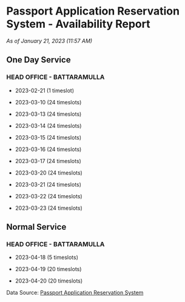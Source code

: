 # Passport Application Reservation System - Availability Report

*As of January 21, 2023 (11:57 AM)*

## One Day Service

### HEAD OFFICE - BATTARAMULLA

* 2023-02-21 (1 timeslot)

* 2023-03-10 (24 timeslots)

* 2023-03-13 (24 timeslots)

* 2023-03-14 (24 timeslots)

* 2023-03-15 (24 timeslots)

* 2023-03-16 (24 timeslots)

* 2023-03-17 (24 timeslots)

* 2023-03-20 (24 timeslots)

* 2023-03-21 (24 timeslots)

* 2023-03-22 (24 timeslots)

* 2023-03-23 (24 timeslots)

## Normal Service

### HEAD OFFICE - BATTARAMULLA

* 2023-04-18 (5 timeslots)

* 2023-04-19 (20 timeslots)

* 2023-04-20 (20 timeslots)

Data Source: [Passport Application Reservation System](https://eservices.immigration.gov.lk:8443/appointment/pages/reservationApplication.xhtml)